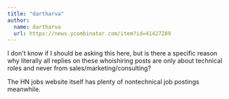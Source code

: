 ```yaml
---
title: "dartharva"
author:
  name: dartharva
  url: https://news.ycombinator.com/item?id=41427289
---
```

I don&#x27;t know if I should be asking this here, but is there a specific reason why literally all replies on these whoishiring posts are only about technical roles and never from sales&#x2F;marketing&#x2F;consulting?

The HN jobs website itself has plenty of nontechnical job postings meanwhile.
